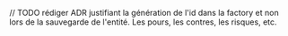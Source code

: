 // TODO rédiger ADR justifiant la génération de l'id dans la factory et non lors de la sauvegarde de l'entité. Les pours, les contres, les risques, etc.